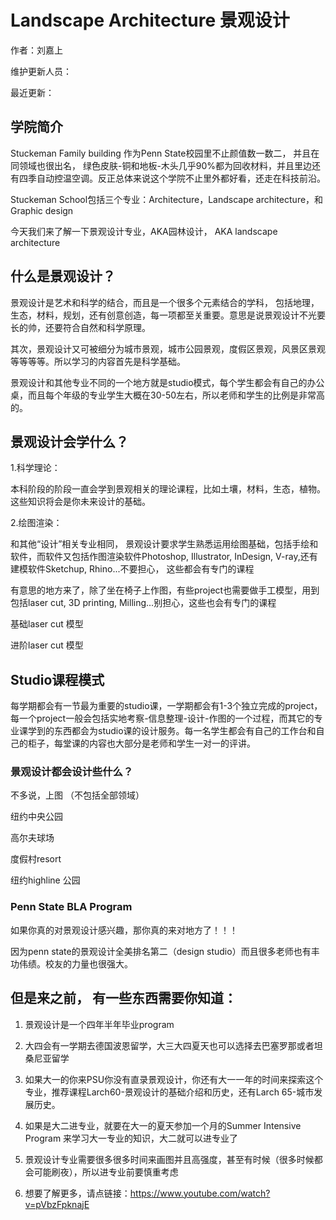 # Landscape Architecture 景观设计

作者：刘嘉上

维护更新人员：

最近更新：

## 学院简介

Stuckeman Family building 作为Penn State校园里不止颜值数一数二， 并且在同领域也很出名， 绿色皮肤-铜和地板-木头几乎90%都为回收材料，并且里边还有四季自动控温空调。反正总体来说这个学院不止里外都好看，还走在科技前沿。

Stuckeman School包括三个专业：Architecture，Landscape architecture，和Graphic design

今天我们来了解一下景观设计专业，AKA园林设计， AKA landscape architecture

## **什么是景观设计？**

景观设计是艺术和科学的结合，而且是一个很多个元素结合的学科， 包括地理，生态，材料，规划，还有创意创造，每一项都至关重要。意思是说景观设计不光要长的帅，还要符合自然和科学原理。

其次，景观设计又可被细分为城市景观，城市公园景观，度假区景观，风景区景观等等等等。所以学习的内容首先是科学基础。

景观设计和其他专业不同的一个地方就是studio模式，每个学生都会有自己的办公桌，而且每个年级的专业学生大概在30-50左右，所以老师和学生的比例是非常高的。

## **景观设计会学什么？**

1.科学理论：

本科阶段的阶段一直会学到景观相关的理论课程，比如土壤，材料，生态，植物。这些知识将会是你未来设计的基础。

2.绘图渲染：

和其他“设计”相关专业相同， 景观设计要求学生熟悉运用绘图基础，包括手绘和软件，而软件又包括作图渲染软件Photoshop, Illustrator, InDesign, V-ray,还有建模软件Sketchup, Rhino...不要担心， 这些都会有专门的课程

有意思的地方来了，除了坐在椅子上作图，有些project也需要做手工模型，用到包括laser cut, 3D printing, Milling...别担心，这些也会有专门的课程

基础laser cut 模型

进阶laser cut 模型

## **Studio课程模式**

每学期都会有一节最为重要的studio课，一学期都会有1-3个独立完成的project，每一个project一般会包括实地考察-信息整理-设计-作图的一个过程，而其它的专业课学到的东西都会为studio课的设计服务。每一名学生都会有自己的工作台和自己的柜子，每堂课的内容也大部分是老师和学生一对一的评讲。

### **景观设计都会设计些什么？**

不多说，上图 （不包括全部领域）

纽约中央公园

高尔夫球场

度假村resort

纽约highline 公园

### **Penn State BLA Program**

如果你真的对景观设计感兴趣，那你真的来对地方了！！！

因为penn state的景观设计全美排名第二（design studio）而且很多老师也有丰功伟绩。校友的力量也很强大。

## **但是来之前， 有一些东西需要你知道：**

1. 景观设计是一个四年半年毕业program

2. 大四会有一学期去德国波恩留学，大三大四夏天也可以选择去巴塞罗那或者坦桑尼亚留学

3. 如果大一的你来PSU你没有直录景观设计，你还有大一一年的时间来探索这个专业，推荐课程Larch60-景观设计的基础介绍和历史，还有Larch 65-城市发展历史。

4. 如果是大二进专业，就要在大一的夏天参加一个月的Summer Intensive Program 来学习大一专业的知识，大二就可以进专业了

5. 景观设计专业需要很多很多时间来画图并且高强度，甚至有时候（很多时候都会可能刷夜），所以进专业前要慎重考虑

6. 想要了解更多，请点链接：https://www.youtube.com/watch?v=pVbzFpknajE

